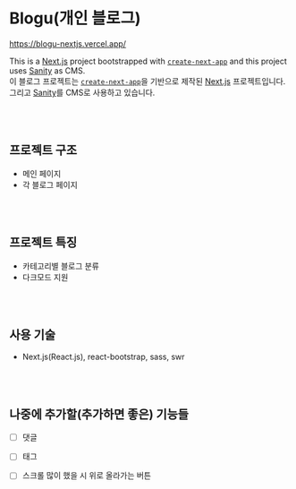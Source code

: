 # Blogu(개인 블로그)
https://blogu-nextjs.vercel.app/

This is a [Next.js](https://nextjs.org/) project bootstrapped with [`create-next-app`](https://github.com/vercel/next.js/tree/canary/packages/create-next-app) and this project uses [Sanity](https://www.sanity.io/) as CMS.   
이 블로그 프로젝트는 [`create-next-app`](https://github.com/vercel/next.js/tree/canary/packages/create-next-app)을 기반으로 제작된 [Next.js](https://nextjs.org/) 프로젝트입니다. 그리고 [Sanity](https://www.sanity.io/)를 CMS로 사용하고 있습니다.

<br/>
<br/>

## 프로젝트 구조
 - 메인 페이지
 - 각 블로그 페이지

<br/>
<br/>

## 프로젝트 특징
 - 카테고리별 블로그 분류
 - 다크모드 지원

<br/>
<br/>

## 사용 기술
- Next.js(React.js), react-bootstrap, sass, swr

<br/>
<br/>

## 나중에 추가할(추가하면 좋은) 기능들

 - [ ] 댓글 
 - [ ] 태그
 - [ ] 스크롤 많이 했을 시 위로 올라가는 버튼

